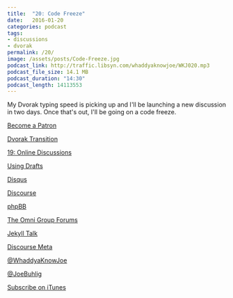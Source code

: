 ```yaml
---
title:  "20: Code Freeze"
date:   2016-01-20
categories: podcast
tags:
- discussions
- dvorak
permalink: /20/
image: /assets/posts/Code-Freeze.jpg
podcast_link: http://traffic.libsyn.com/whaddyaknowjoe/WKJ020.mp3
podcast_file_size: 14.1 MB
podcast_duration: "14:30"
podcast_length: 14113553
---
```


My Dvorak typing speed is picking up and I'll be launching a new discussion in two days. Once that's out, I'll be going on a code freeze.
<!--more-->

[Become a Patron](http://joebuhlig.com/patron/)

[Dvorak Transition](http://joebuhlig.com/dvorak-transition/)

[19: Online Discussions](http://joebuhlig.com/19/)

[Using Drafts](http://joebuhlig.com/using-drafts/)

[Disqus](https://disqus.com/)

[Discourse](http://www.discourse.org/)

[phpBB](https://www.phpbb.com/)

[The Omni Group Forums](https://discourse.omnigroup.com/)

[Jekyll Talk](https://talk.jekyllrb.com/)

[Discourse Meta](https://meta.discourse.org/)

[@WhaddyaKnowJoe](https://twitter.com/whaddyaknowjoe)

[@JoeBuhlig](https://twitter.com/JoeBuhlig)

[Subscribe on iTunes](https://itunes.apple.com/us/podcast/whaddya-know-joe/id1035426948)